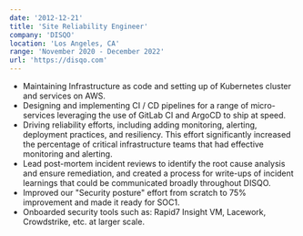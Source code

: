 ```yaml
---
date: '2012-12-21'
title: 'Site Reliability Engineer'
company: 'DISQO'
location: 'Los Angeles, CA'
range: 'November 2020 - December 2022'
url: 'https://disqo.com'
---
```


- Maintaining Infrastructure as code and setting up of Kubernetes cluster and services on AWS.
- Designing and implementing CI / CD pipelines for a range of micro-services leveraging the use of GitLab CI and ArgoCD to ship at speed.
- Driving reliability efforts, including adding monitoring, alerting, deployment practices, and resiliency. This effort significantly increased the
  percentage of critical infrastructure teams that had effective monitoring and alerting.
- Lead post-mortem incident reviews to identify the root cause analysis and ensure remediation, and created a process for write-ups of incident
  learnings that could be communicated broadly throughout DISQO.
- Improved our "Security posture" effort from scratch to 75% improvement and made it ready for SOC1.
- Onboarded security tools such as: Rapid7 Insight VM, Lacework, Crowdstrike, etc. at larger scale.
